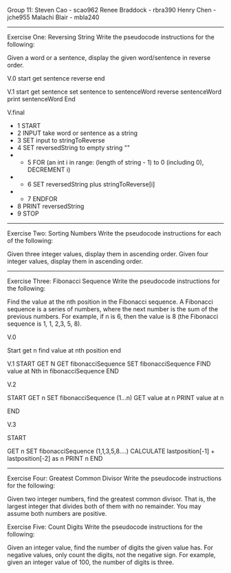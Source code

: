 Group 11:
Steven Cao - scao962
Renee Braddock - rbra390
Henry Chen - jche955
Malachi Blair - mbla240

------------------------------------------------------------------------------
Exercise One: Reversing String
Write the pseudocode instructions for the following:

Given a word or a sentence, display the given word/sentence in reverse order.

V.0
start
get sentence
  reverse
end

V.1
start
  get sentence
    set sentence to sentenceWord
  reverse sentenceWord
  print sentenceWord
End

V.final
* 1	START
* 2	INPUT take word or sentence as a string
* 3	SET input to stringToReverse
* 4	SET reversedString to empty string ""
* * 5	FOR (an int i in range: (length of string - 1) to 0 (including 0), DECREMENT i)
* * 6		SET reversedString plus stringToReverse[i]
* * 7 ENDFOR
* 8	PRINT reversedString
* 9	STOP

------------------------------------------------------------------------------
Exercise Two: Sorting Numbers
Write the pseudocode instructions for each of the following:

Given three integer values, display them in ascending order.
Given four integer values, display them in ascending order.



------------------------------------------------------------------------------
Exercise Three: Fibonacci Sequence
Write the pseudocode instructions for the following:

Find the value at the nth position in the Fibonacci sequence. A Fibonacci sequence is a series of numbers, where the next number is the sum of the previous numbers. For example, if n is 6, then the value is 8 (the Fibonacci sequence is 1, 1, 2,3, 5, 8).

V.0

Start 
  get n
  find value at nth position
end

V.1
 START
  GET N
  GET fibonacciSequence
  SET fibonacciSequence 
  FIND value at Nth in fibonacciSequence 
 END

V.2

START
  GET n
  SET fibonacciSequence (1...n)
  GET value at n
  PRINT value at n
  
END

V.3

START

  GET n
  SET fibonacciSequence (1,1,3,5,8....)
  CALCULATE lastposition[-1] + lastposition[-2] as n
  PRINT n
END


------------------------------------------------------------------------------
Exercise Four: Greatest Common Divisor
Write the pseudocode instructions for the following:

Given two integer numbers, find the greatest common divisor. That is, the largest integer that divides both of them with no remainder. You may assume both numbers are positive.

Exercise Five: Count Digits
Write the pseudocode instructions for the following:

Given an integer value, find the number of digits the given value has. For negative values, only count the digits, not the negative sign. For example, given an integer value of 100, the number of digits is three.


